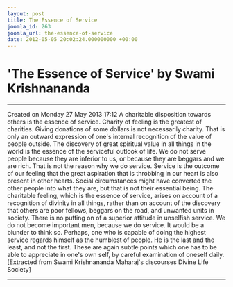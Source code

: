 ```yaml
---
layout: post
title: The Essence of Service
joomla_id: 263
joomla_url: the-essence-of-service
date: 2012-05-05 20:02:24.000000000 +00:00
---
```

# 'The Essence of Service' by Swami Krishnananda
* * *  
Created on Monday 27 May 2013 17:12
A charitable disposition towards others is the essence of service. Charity of feeling is the greatest of charities. Giving donations of some dollars is not necessarily charity. That is only an outward expression of one's internal recognition of the value of people outside. The discovery of great spiritual value in all things in the world is the essence of the serviceful outlook of life. We do not serve people because they are inferior to us, or because they are beggars and we are rich. That is not the reason why we do service. Service is the outcome of our feeling that the great aspiration that is throbbing in our heart is also present in other hearts. Social circumstances might have converted the other people into what they are, but that is not their essential being. The charitable feeling, which is the essence of service, arises on account of a recognition of divinity in all things, rather than on account of the discovery that others are poor fellows, beggars on the road, and unwanted units in society. There is no putting on of a superior attitude in unselfish service. We do not become important men, because we do service. It would be a blunder to think so. Perhaps, one who is capable of doing the highest service regards himself as the humblest of people. He is the last and the least, and not the first. These are again subtle points which one has to be able to appreciate in one's own self, by careful examination of oneself daily.
[Extracted from Swami Krishnananda Maharaj's discourses Divine Life Society]
* * *
  
